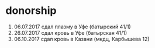 # donorship
1) 06.07.2017 сдал плазму в Уфе (батырский 41/1)
2) 26.07.2017 сдал кровь в Уфе (батырская 41/1)
3) 06.10.2017 сдал кровь в Казани (мкдц, Карбышева 12)

